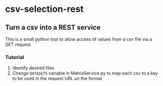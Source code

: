 # csv-selection-rest
## Turn a csv into a REST service
This is a small python tool to allow access of values from a csv file via a GET request.

### Tutorial
1. Identify desired files
2. Change `DATASETS` variable in MatrixService.py to map each csv to a key to be used in the request URL un the format 
